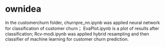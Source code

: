 # ownidea
In the customerchurn folder, churnpre_nn.ipynb was applied neural network for classification of customer churn；
                                EvaPlot.ipynb is a plot of results after classification;
                                Rcv-modi.ipynb was applied hybrid resampling and then classifier of machine learning for customer churn prediction.
